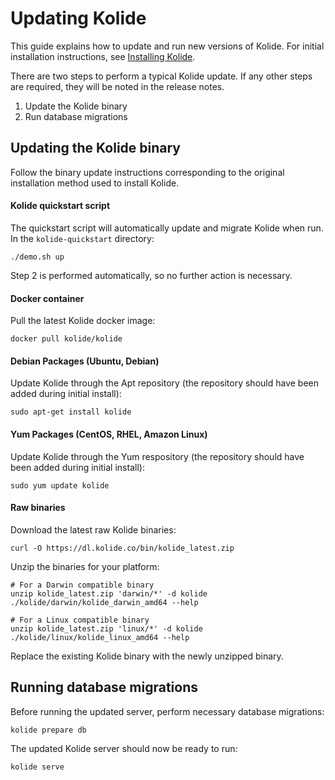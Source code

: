Updating Kolide
=================

This guide explains how to update and run new versions of Kolide. For initial installation instructions, see [Installing Kolide](./installing-kolide.md).

There are two steps to perform a typical Kolide update. If any other steps are required, they will be noted in the release notes.

1. Update the Kolide binary
2. Run database migrations

## Updating the Kolide binary

Follow the binary update instructions corresponding to the original installation method used to install Kolide.

#### Kolide quickstart script

The quickstart script will automatically update and migrate Kolide when run. In the `kolide-quickstart` directory:

```
./demo.sh up
```

Step 2 is performed automatically, so no further action is necessary.

#### Docker container

Pull the latest Kolide docker image:

```
docker pull kolide/kolide
```

#### Debian Packages (Ubuntu, Debian)

Update Kolide through the Apt repository (the repository should have been added during initial install):

```
sudo apt-get install kolide
```

#### Yum Packages (CentOS, RHEL, Amazon Linux)

Update Kolide through the Yum respository (the repository should have been added during initial install):

```
sudo yum update kolide
```

#### Raw binaries

Download the latest raw Kolide binaries:

```
curl -O https://dl.kolide.co/bin/kolide_latest.zip
```

Unzip the binaries for your platform:

```
# For a Darwin compatible binary
unzip kolide_latest.zip 'darwin/*' -d kolide
./kolide/darwin/kolide_darwin_amd64 --help

# For a Linux compatible binary
unzip kolide_latest.zip 'linux/*' -d kolide
./kolide/linux/kolide_linux_amd64 --help
```

Replace the existing Kolide binary with the newly unzipped binary.

## Running database migrations

Before running the updated server, perform necessary database migrations:

```
kolide prepare db
```

The updated Kolide server should now be ready to run:

```
kolide serve
```
